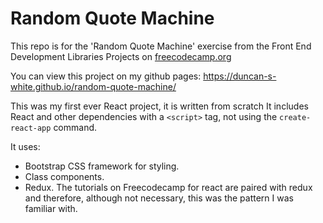 # Random Quote Machine

This repo is for the 'Random Quote Machine' exercise from the Front End Development Libraries Projects on [freecodecamp.org](https://www.freecodecamp.org/learn/front-end-development-libraries/front-end-development-libraries-projects/build-a-random-quote-machine)

You can view this project on my github pages: https://duncan-s-white.github.io/random-quote-machine/

This was my first ever React project, it is written from scratch It includes React and other dependencies with a `<script>` tag, not using the `create-react-app` command. 

It uses:

 - Bootstrap CSS framework for styling.
 - Class components.
 - Redux. The tutorials on Freecodecamp for react are paired with redux and therefore, although not necessary, this was the pattern I was familiar with.
